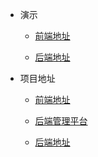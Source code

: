 * 演示

    * [前端地址]()
    
    * [后端地址]()

* 项目地址

    * [前端地址]()
    
    * [后端管理平台]()
    
    * [后端地址]()

